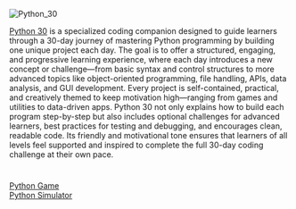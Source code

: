 ![Python_30](https://github.com/user-attachments/assets/49f393ce-43fc-4347-9640-2fc42af17c3b)

[Python 30](https://chatgpt.com/g/g-67e4a94aeebc81919368bde3c53fb744-python-30) is a specialized coding companion designed to guide learners through a 30-day journey of mastering Python programming by building one unique project each day. The goal is to offer a structured, engaging, and progressive learning experience, where each day introduces a new concept or challenge—from basic syntax and control structures to more advanced topics like object-oriented programming, file handling, APIs, data analysis, and GUI development. Every project is self-contained, practical, and creatively themed to keep motivation high—ranging from games and utilities to data-driven apps. Python 30 not only explains how to build each program step-by-step but also includes optional challenges for advanced learners, best practices for testing and debugging, and encourages clean, readable code. Its friendly and motivational tone ensures that learners of all levels feel supported and inspired to complete the full 30-day coding challenge at their own pace.

#

[Python Game](https://chatgpt.com/g/g-4hbrahdr4-python-game-builder)
<br>
[Python Simulator](https://chatgpt.com/g/g-NLUSBfccY-python-simulator)
